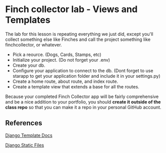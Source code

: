 # Finch collector lab - Views and Templates

The lab for this lesson is repeating everything we just did, except you'll collect something else like Finches and call the project something like finchcollector, or whatever.

- Pick a reource. (Dogs, Cards, Stamps, etc)
- Initialize your project. (Do not forget your .env)
- Create your db. 
- Configure your application to connect to the db.
(Dont forget to use starapp to get your application folder and include it in your settings.py)
- Create a home route, about route, and index route. 
- Create a template view that extends a base for all the routes. 


Because your completed Finch Collector app will be fairly comprehensive and be a nice addition to your portfolio, you should **create it outside of the class repo** so that you can make it a repo in your personal GitHub account.

## References

[Django Template Docs](https://docs.djangoproject.com/en/3.0/ref/templates/builtins/)

[Django Static Files](https://docs.djangoproject.com/en/3.0/howto/static-files/)
